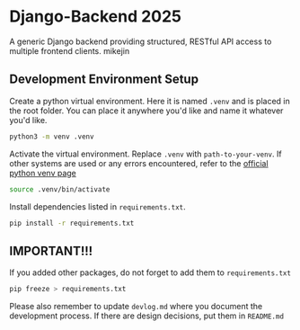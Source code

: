 # Django-Backend 2025
A generic Django backend providing structured, RESTful API access to multiple frontend clients. mikejin

## Development Environment Setup
Create a python virtual environment. Here it is named `.venv` and is placed in the root folder. You can place it anywhere you'd like and name it whatever you'd like.
```sh
python3 -m venv .venv
```
Activate the virtual environment. Replace `.venv` with `path-to-your-venv`. If other systems are used or any errors encountered, refer to the [official python venv page](https://docs.python.org/3/library/venv.html)
```sh
source .venv/bin/activate
```
Install dependencies listed in `requirements.txt`.
```sh
pip install -r requirements.txt
```

## IMPORTANT!!!
If you added other packages, do not forget to add them to `requirements.txt`
```sh
pip freeze > requirements.txt
```
Please also remember to update `devlog.md` where you document the development process. If there are design decisions, put them in `README.md`